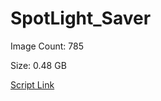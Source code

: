# SpotLight_Saver

Image Count: 785

Size: 0.48 GB

[Script Link](https://github.com/liuyal/Archive/blob/master/Python/Utilities/Miscellaneous/spotlight_saver.py)